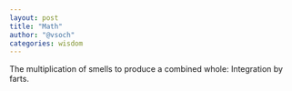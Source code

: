 ```yaml
---
layout: post
title: "Math"
author: "@vsoch"
categories: wisdom
---
```


The multiplication of smells to produce a combined whole: Integration by farts.
